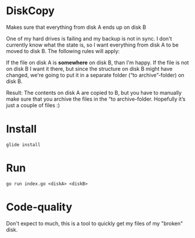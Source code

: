 # DiskCopy
Makes sure that everything from disk A ends up on disk B

One of my hard drives is failing and my backup is not in sync. I don't currently know what the state is, so I want everything from disk A to be moved to disk B. The following rules will apply:

If the file on disk A is **somewhere** on disk B, than I'm happy.
If the file is not on disk B I want it there, but since the structure on disk B might have changed, we're going to put it in a separate folder (“to archive”-folder) on disk B.

Result: The contents on disk A are copied to B, but you have to manually make sure that you archive the files in the “to archive-folder. Hopefully it’s just a couple of files :)

# Install
```glide install```

# Run
```go run index.go <diskA> <diskB>```

# Code-quality
Don't expect to much, this is a tool to quickly get my files of my "broken" disk.

